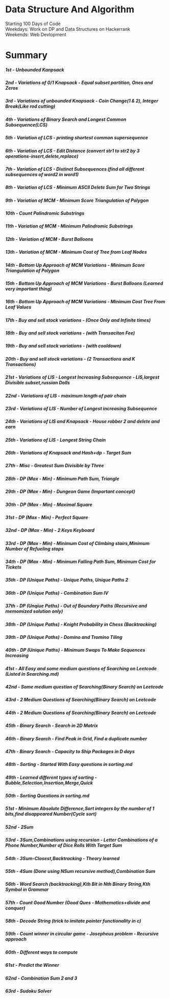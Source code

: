 # Data Structure And Algorithm

Starting 100 Days of Code  
Weekdays: Work on DP and Data Structures on Hackerrank  
Weekends: Web Devlopment

# Summary

##### 1st - Unbounded Kanpsack

##### 2nd - Variations of 0/1 Knapsack - Equal subset partition, Ones and Zeros

##### 3rd - Variations of unbounded Knapsack - Coin Change(1 & 2), Integer Break(Like rod cutting)

##### 4th - Variations of Binary Search and Longest Common Subsequence(LCS)

##### 5th - Variation of LCS - printing shortest common supersequence

##### 6th - Variation of LCS - Edit Distance (convert str1 to str2 by 3 operations-insert,delete,replace)

##### 7th - Variation of LCS - Distinct Subsequences (find all different subsequences of word2 in word1)

##### 8th - Variation of LCS - Minimum ASCII Delete Sum for Two Strings

##### 9th - Variation of MCM - Minimum Score Triangulation of Polygon

##### 10th - Count Palindromic Substrings

##### 11th - Variation of MCM - Minimum Palindromic Substrings

##### 12th - Variation of MCM - Burst Balloons

##### 13th - Variation of MCM - Minimum Cost of Tree from Leaf Nodes

##### 14th - Bottom Up Approach of MCM Variations - Minimum Score Triangulation of Polygon

##### 15th - Bottom Up Approach of MCM Variations - Burst Balloons (Learned very important thing)

##### 16th - Bottom Up Approach of MCM Variations - Minimum Cost Tree From Leaf Values

##### 17th - Buy and sell stock variations - (Once Only and Infinite times)

##### 18th - Buy and sell stock variations - (with Transaciton Fee)

##### 19th - Buy and sell stock variations - (with cooldown)

##### 20th - Buy and sell stock variations - (2 Transactions and K Transactions)

##### 21st - Variations of LIS - Longest Increasing Subsequence - LIS,largest Divisible subset,russian Dolls

##### 22nd - Variations of LIS - maximum length of pair chain

##### 23rd - Variations of LIS - Number of Longest increasing Subsequence

##### 24th - Variations of LIS and Knapsack - House robber 2 and delete and earn

##### 25th - Variations of LIS - Longest String Chain

##### 26th - Variations of Knapsack and Hash+dp - Target Sum

##### 27th - Misc - Greatest Sum Divisible by Three

##### 28th - DP (Max - Min) - Minimum Path Sum, Triangle

##### 29th - DP (Max - Min) - Dungeon Game (Important concept)

##### 30th - DP (Max - Min) - Maximal Square 

##### 31st - DP (Max - Min) - Perfect Square

##### 32nd - DP (Max - Min) - 2 Keys Keyboard

##### 33rd - DP (Max - Min) - Minimum Cost of Climbing stairs,Minimum Number of Refueling stops

##### 34th - DP (Max - Min) - Minimum Falling Path Sum, Minimum Cost for Tickets

##### 35th - DP (Unique Paths) - Unique Paths, Unique Paths 2

##### 36th - DP (Unique Paths) - Combination Sum IV

##### 37th - DP (Unqiue Paths) - Out of Boundary Paths (Recursive and memomized solution only)

##### 38th - DP (Unique Paths) - Knight Probability in Chess (Backtracking)

##### 39th - DP (Unique Paths) - Domino and Tromino Tiling

##### 40th - DP (Unique Paths) - Minimum Swaps To Make Sequences Increasing

##### 41st - All Easy and some medium questions of Searching on Leetcode (Listed in Searching.md)

##### 42nd - Some medium question of Searching(Binary Search) on Leetcode

##### 43rd - 2 Medium Questions of Searching(Binary Search) on Leetcode

##### 44th - 2 Medium Questions of Searching(Binary Search) on Leetcode

##### 45th - Binary Search - Search in 2D Matrix

##### 46th - Binary Search - Find Peak in Grid, Find a duplicate number

##### 47th - Binary Search - Capacity to Ship Packages in D days

##### 48th - Sorting - Started With Easy questions in sorting.md

##### 49th - Learned different types of sorting - Bubble,Selection,Insertion,Merge,Quick

##### 50th - Sorting Questions in sorting.md

##### 51st - Minimum Absolute Difference,Sort integers by the number of 1 bits,find disappeared Number(Cycle sort)

##### 52nd - 2Sum

##### 53rd - 3Sum,Combinations using recursion - Letter Combinations of a Phone Number,Number of Dice Rolls With Target Sum

##### 54th - 3Sum-Closest,Backtracking - Theory learned

##### 55th - 4Sum (Done using NSum recursive method),Combination Sum

##### 56th - Word Search (backtracking),Kth Bit in Nth Binary String,Kth Symbol in Grammar

##### 57th - Count Good Number (Good Ques - Mathematics+divide and conquer)

##### 58th - Decode String (trick to imitate pointer functionality in c)

##### 59th - Count winner in circular game - Josepheus problem - Recursive approach

##### 60th - Different ways to compute

##### 61st - Predict the Winner

##### 62nd - Combination Sum 2 and 3

##### 63rd - Sudoku Solver